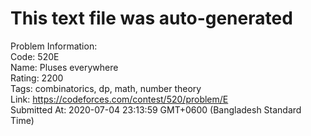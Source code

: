 # This text file was auto-generated  
  
Problem Information:  
Code: 520E  
Name: Pluses everywhere  
Rating: 2200  
Tags: combinatorics, dp, math, number theory  
Link: https://codeforces.com/contest/520/problem/E  
Submitted At: 2020-07-04 23:13:59 GMT+0600 (Bangladesh Standard Time)  
